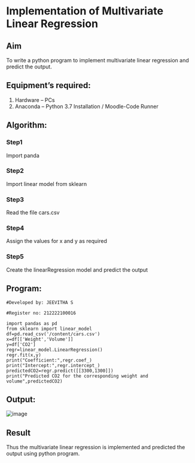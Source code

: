 # Implementation of Multivariate Linear Regression
## Aim
To write a python program to implement multivariate linear regression and predict the output.
## Equipment’s required:
1.	Hardware – PCs
2.	Anaconda – Python 3.7 Installation / Moodle-Code Runner
## Algorithm:
### Step1
Import panda
### Step2
Import linear model from sklearn
### Step3
Read the file cars.csv
### Step4
 Assign the values for x and y as required
### Step5
Create the linearRegression model and predict the output
## Program:
```
#Developed by: JEEVITHA S

#Register no: 212222100016

import pandas as pd
from sklearn import linear_model
df=pd.read_csv('/content/cars.csv')
x=df[['Weight','Volume']]
y=df['CO2']
regr=linear_model.LinearRegression()
regr.fit(x,y)
print("Coefficient:",regr.coef_)
print("Intercept:",regr.intercept_)
predictedCO2=regr.predict([[3300,1300]])
print("Predicted CO2 for the corresponding weight and volume",predictedCO2)
```
## Output:

![image](https://github.com/Jeevithha/Multivariate-Linear-Regression/assets/123623197/83e2c4bb-bc12-4c20-a519-6e2f39c72ad8)

## Result
Thus the multivariate linear regression is implemented and predicted the output using python program.
